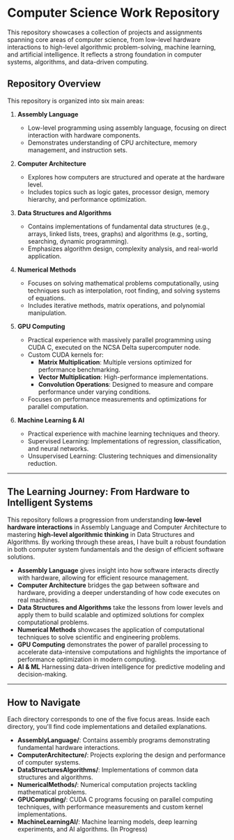 # Computer Science Work Repository

This repository showcases a collection of projects and assignments spanning core areas of computer science, from low-level hardware interactions to high-level algorithmic problem-solving, machine learning, and artificial intelligence. It reflects a strong foundation in computer systems, algorithms, and data-driven computing.

## Repository Overview

This repository is organized into six main areas:

1. **Assembly Language**
   - Low-level programming using assembly language, focusing on direct interaction with hardware components.
   - Demonstrates understanding of CPU architecture, memory management, and instruction sets.
   
2. **Computer Architecture**
   - Explores how computers are structured and operate at the hardware level.
   - Includes topics such as logic gates, processor design, memory hierarchy, and performance optimization.

3. **Data Structures and Algorithms**
   - Contains implementations of fundamental data structures (e.g., arrays, linked lists, trees, graphs) and algorithms (e.g., sorting, searching, dynamic programming).
   - Emphasizes algorithm design, complexity analysis, and real-world application.

4. **Numerical Methods**
   - Focuses on solving mathematical problems computationally, using techniques such as interpolation, root finding, and solving systems of equations.
   - Includes iterative methods, matrix operations, and polynomial manipulation.

5. **GPU Computing**
   - Practical experience with massively parallel programming using CUDA C, executed on the NCSA Delta supercomputer node.
   - Custom CUDA kernels for:
      - **Matrix Multiplication**: Multiple versions optimized for performance benchmarking.
      - **Vector Multiplication**: High-performance implementations.
      - **Convolution Operations**: Designed to measure and compare performance under varying conditions.
   - Focuses on performance measurements and optimizations for parallel computation.
6. **Machine Learning & AI**
   - Practical experience with machine learning techniques and theory.
   - Supervised Learning: Implementations of regression, classification, and neural networks.
   - Unsupervised Learning: Clustering techniques and dimensionality reduction.

---

## The Learning Journey: From Hardware to Intelligent Systems

This repository follows a progression from understanding **low-level hardware interactions** in Assembly Language and Computer Architecture to mastering **high-level algorithmic thinking** in Data Structures and Algorithms. By working through these areas, I have built a robust foundation in both computer system fundamentals and the design of efficient software solutions.

- **Assembly Language** gives insight into how software interacts directly with hardware, allowing for efficient resource management.
- **Computer Architecture** bridges the gap between software and hardware, providing a deeper understanding of how code executes on real machines.
- **Data Structures and Algorithms** take the lessons from lower levels and apply them to build scalable and optimized solutions for complex computational problems.
- **Numerical Methods** showcases the application of computational techniques to solve scientific and engineering problems.
- **GPU Computing** demonstrates the power of parallel processing to accelerate data-intensive computations and highlights the importance of performance optimization in modern computing.
- **AI & ML** Harnessing data-driven intelligence for predictive modeling and decision-making.

---

## How to Navigate

Each directory corresponds to one of the five focus areas. Inside each directory, you'll find code implementations and detailed explanations.

- **AssemblyLanguage/**: Contains assembly programs demonstrating fundamental hardware interactions.
- **ComputerArchitecture/**: Projects exploring the design and performance of computer systems.
- **DataStructuresAlgorithms/**: Implementations of common data structures and algorithms.
- **NumericalMethods/**: Numerical computation projects tackling mathematical problems.
- **GPUComputing/**: CUDA C programs focusing on parallel computing techniques, with performance measurements and custom kernel implementations.
- **MachineLearningAI/**: Machine learning models, deep learning experiments, and AI algorithms. (In Progress)
